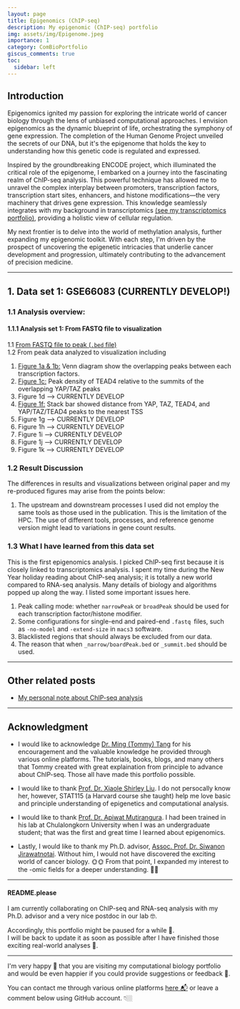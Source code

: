 ```yaml
---
layout: page
title: Epigenomics (ChIP-seq)
description: My epigenomic (ChIP-seq) portfolio
img: assets/img/Epigenome.jpeg
importance: 1
category: ComBioPortfolio
giscus_comments: true
toc:
  sidebar: left
---
```


## Introduction

Epigenomics ignited my passion for exploring the intricate world of cancer biology through the lens of unbiased computational approaches. I envision epigenomics as the dynamic blueprint of life, orchestrating the symphony of gene expression. The completion of the Human Genome Project unveiled the secrets of our DNA, but it's the epigenome that holds the key to understanding how this genetic code is regulated and expressed.

Inspired by the groundbreaking ENCODE project, which illuminated the critical role of the epigenome, I embarked on a journey into the fascinating realm of ChIP-seq analysis. This powerful technique has allowed me to unravel the complex interplay between promoters, transcription factors, transcription start sites, enhancers, and histone modifications—the very machinery that drives gene expression. This knowledge seamlessly integrates with my background in transcriptomics [(see my transcriptomics portfolio)](https://kuchikinamthip.github.io/projects/Transcriptome/), providing a holistic view of cellular regulation.

My next frontier is to delve into the world of methylation analysis, further expanding my epigenomic toolkit. With each step, I'm driven by the prospect of uncovering the epigenetic intricacies that underlie cancer development and progression, ultimately contributing to the advancement of precision medicine.

---

## 1. Data set 1: GSE66083 (CURRENTLY DEVELOP!)

### 1.1 Analysis overview:

#### 1.1.1 Analysis set 1: From FASTQ file to visualization

1.1 <a href="https://kuchikinamthip.github.io/ComBio_Portfolio/Epigenome_ChIP-seq/2015-Zanconato/nfcore_Upstream.html">From FASTQ file to peak (`.bed` file)</a> \
1.2 From peak data analyzed to visualization including

1. <a href="https://kuchikinamthip.github.io/ComBio_Portfolio/Epigenome_ChIP-seq/2015-Zanconato/Downstream1_Fig1a_1b.html">Figure 1a & 1b:</a> Venn diagram show the overlapping peaks between each transcription factors.
2. <a href="https://kuchikinamthip.github.io/ComBio_Portfolio/Epigenome_ChIP-seq/2015-Zanconato/Downstream1_Fig_1c.html">Figure 1c:</a> Peak density of TEAD4 relative to the summits of the overlapping YAP/TAZ peaks
3. Figure 1d --> CURRENTLY DEVELOP
4. <a href="https://kuchikinamthip.github.io/ComBio_Portfolio/Epigenome_ChIP-seq/2015-Zanconato/Downstream1_Fig_1f.html">Figure 1f:</a> Stack bar showed distance from YAP, TAZ, TEAD4, and YAP/TAZ/TEAD4 peaks to the nearest TSS
5. Figure 1g --> CURRENTLY DEVELOP
6. Figure 1h --> CURRENTLY DEVELOP
7. Figure 1i --> CURRENTLY DEVELOP
8. Figure 1j --> CURRENTLY DEVELOP
9. Figure 1k --> CURRENTLY DEVELOP

### 1.2 Result Discussion

The differences in results and visualizations between original paper and my re-produced figures may arise from the points below:

1. The upstream and downstream processes I used did not employ the same tools as those used in the publication. This is the limitation of the HPC. The use of different tools, processes, and reference genome version might lead to variations in gene count results.

### 1.3 What I have learned from this data set

This is the first epigenomics analysis. I picked ChIP-seq first because it is closely linked to transcriptomics analysis. I spent my time during the New Year holiday reading about ChIP-seq analysis; it is totally a new world compared to RNA-seq analysis. Many details of biology and algorithms popped up along the way. I listed some important issues here.

1. Peak calling mode: whether `narrowPeak` or `broadPeak` should be used for each transcription factor/histone modifier.
2. Some configurations for single-end and paired-end `.fastq `files, such as `-no-model` and `-extend-size` in `macs3` software.
3. Blacklisted regions that should always be excluded from our data.
4. The reason that when `_narrow/boardPeak.bed` or `_summit.bed` should be used.

---

## Other related posts

- [My personal note about ChIP-seq analysis](https://github.com/KuchikiNamthip/ChIP-seq_Analysis)

---

## Acknowledgment

- I would like to acknowledge [Dr. Ming (Tommy) Tang](https://x.com/tangming2005) for his encouragement and the valuable knowledge he provided through various online platforms. The tutorials, books, blogs, and many others that Tommy created with great explaination from principle to advance about ChIP-seq. Those all have made this portfolio possible.

- I would like to thank [Prof. Dr. Xiaole Shirley Liu](https://liulab-dfci.github.io/). I do not persocally know her, however, STAT115 (a Harvard course she taught) help me love basic and principle understanding of epigenetics and computational analysis.

- I would like to thank [Prof. Dr. Apiwat Mutirangura](https://scholar.google.co.th/citations?user=KBpzI14AAAAJ&hl=en). I had been trained in his lab at Chulalongkorn University when I was an undergraduate student; that was the first and great time I learned about epigenomics.

- Lastly, I would like to thank my Ph.D. advisor, [Assoc. Prof. Dr. Siwanon Jirawatnotai](https://scholar.google.ca/citations?user=5nSlAnIAAAAJ&hl=en). Without him, I would not have discovered the exciting world of cancer biology. 🌞🌞 From that point, I expanded my interest to the -omic fields for a deeper understanding. 🤩🤩

---

#### README.please

I am currently collaborating on ChIP-seq and RNA-seq analysis with my Ph.D. advisor and a very nice postdoc in our lab 🤓.

Accordingly, this portfolio might be paused for a while 🥹. \
I will be back to update it as soon as possible after I have finished those exciting real-world analyses 🤩.

---

I'm very happy 🥰 that you are visiting my computational biology portfolio and would be even happier if you could provide suggestions or feedback 🤩.

You can contact me through various online platforms [here 📬](https://kuchikinamthip.github.io/) or leave a comment below using GitHub account. 👇🏼
